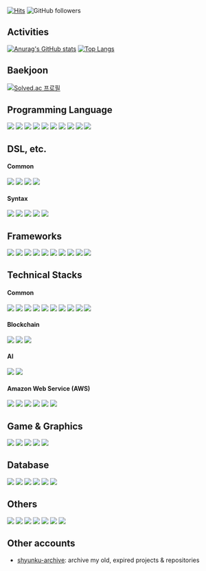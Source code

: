 [![Hits](https://hits.seeyoufarm.com/api/count/incr/badge.svg?url=https%3A%2F%2Fgithub.com%2Fshyunku&count_bg=%2300CD88&title_bg=%23555555&icon=codeforces.svg&icon_color=%23FFFFFF&title=view&edge_flat=false)](https://hits.seeyoufarm.com) ![GitHub followers](https://img.shields.io/github/followers/shyunku?style=social)

## Activities

[![Anurag's GitHub stats](https://github-readme-stats.vercel.app/api?username=shyunku&show_icons=true&theme=transparent)](https://github.com/anuraghazra/github-readme-stats)
[![Top Langs](https://github-readme-stats.vercel.app/api/top-langs/?username=shyunku&langs_count=10&layout=compact)](https://github.com/anuraghazra/github-readme-stats)

## Baekjoon

[![Solved.ac 프로필](https://mazassumnida.wtf/api/v2/generate_badge?boj=whdudgns412)](https://solved.ac/whdudgns412)

## Programming Language

<a href="/" target="_blank"><img src="https://img.shields.io/badge/Python-202340?style=flat&logo=Python&logoColor=3776AB"/></a>
<a href="/" target="_blank"><img src="https://img.shields.io/badge/C-202340?style=flat&logo=C&logoColor=A8B9CC"/></a>
<a href="/" target="_blank"><img src="https://img.shields.io/badge/C++-202340?style=flat&logo=C%2B%2B&logoColor=00599C"/></a>
<a href="/" target="_blank"><img src="https://img.shields.io/badge/C%23-202340?style=flat&logo=Csharp&logoColor=00599C"/></a>
<a href="/" target="_blank"><img src="https://img.shields.io/badge/Go-202340?style=flat&logo=Csharp&logoColor=00ADD8"/></a>
<a href="/" target="_blank"><img src="https://img.shields.io/badge/JAVA-202340?style=flat&logo=Java&logoColor=007396"/></a>
<a href="/" target="_blank"><img src="https://img.shields.io/badge/Javascript-202340?style=flat&logo=Csharp&logoColor=F7DF1E"/></a>
<a href="/" target="_blank"><img src="https://img.shields.io/badge/Typescript-202340?style=flat&logo=TypeScript&logoColor=3178C6"/></a>
<a href="/" target="_blank"><img src="https://img.shields.io/badge/PHP-202340?style=flat&logo=Csharp&logoColor=777BB4"/></a>
<a href="/" target="_blank"><img src="https://img.shields.io/badge/Solidity-202340?style=flat&logo=Solidity&logoColor=999999"/></a>

## DSL, etc.

#### Common

<a href="/" target="_blank"><img src="https://img.shields.io/badge/HTML5-202340?style=flat&logo=html5&logoColor=E34F26"/></a>
<a href="/" target="_blank"><img src="https://img.shields.io/badge/CSS3-202340?style=flat&logo=css3&logoColor=1572B6"/></a>
<a href="/" target="_blank"><img src="https://img.shields.io/badge/SASS-202340?style=flat&logo=Sass&logoColor=CC6699"/></a>
<a href="/" target="_blank"><img src="https://img.shields.io/badge/SVG-202340?style=flat&logo=SVG&logoColor=FFB13B"/></a>

#### Syntax

<a href="/" target="_blank"><img src="https://img.shields.io/badge/JSON-202340?style=flat&logo=Json&logoColor=ffffff"/></a>
<a href="/" target="_blank"><img src="https://img.shields.io/badge/.ENV-202340?style=flat&logo=.ENV&logoColor=ECD53F"/></a>
<a href="/" target="_blank"><img src="https://img.shields.io/badge/XAML-202340?style=flat&logo=XAML&logoColor=0C54C2"/></a>
<a href="/" target="_blank"><img src="https://img.shields.io/badge/Markdown-202340?style=flat&logo=Markdown&logoColor=ffffff"/></a>
<a href="/" target="_blank"><img src="https://img.shields.io/badge/KaTeX-202340?style=flat&logo=Katex&logoColor=FFFFFF"/></a>

## Frameworks

<a href="/" target="_blank"><img src="https://img.shields.io/badge/Electron-202340?style=flat&logo=Electron&logoColor=77a4aF"/></a>
<a href="/" target="_blank"><img src="https://img.shields.io/badge/Express-202340?style=flat&logo=Express&logoColor=ffffff"/></a>
<a href="/" target="_blank"><img src="https://img.shields.io/badge/jQuery-202340?style=flat&logo=jQuery&logoColor=0769AD"/></a>
<a href="/" target="_blank"><img src="https://img.shields.io/badge/React-202340?style=flat&logo=React&logoColor=61DAFB"/></a>
<a href="/" target="_blank"><img src="https://img.shields.io/badge/React Native-202340?style=flat&logo=React&logoColor=61DAFB"/></a>
<a href="/" target="_blank"><img src="https://img.shields.io/badge/Gin-202340?style=flat&logo=Gin&logoColor=ffffff"/></a>
<a href="/" target="_blank"><img src="https://img.shields.io/badge/Spring-202340?style=flat&logo=Spring&logoColor=6DB33F"/></a>
<a href="/" target="_blank"><img src="https://img.shields.io/badge/Spring Boot-202340?style=flat&logo=SpringBoot&logoColor=6DB33F"/></a>
<a href="/" target="_blank"><img src="https://img.shields.io/badge/Django-202340?style=flat&logo=Django&logoColor=296E60"/></a>
<a href="/" target="_blank"><img src="https://img.shields.io/badge/.NET-202340?style=flat&logo=.NET&logoColor=914Bf4"/></a>

## Technical Stacks

#### Common

<a href="/" target="_blank"><img src="https://img.shields.io/badge/Node.js-202340?style=flat&logo=Node.js&logoColor=339933"/></a>
<a href="/" target="_blank"><img src="https://img.shields.io/badge/Git-202340?style=flat&logo=Git&logoColor=F05032"/></a>
<a href="/" target="_blank"><img src="https://img.shields.io/badge/Docker-202340?style=flat&logo=Docker&logoColor=2496ED"/></a>
<a href="/" target="_blank"><img src="https://img.shields.io/badge/Webpack-202340?style=flat&logo=Webpack&logoColor=8DD6F9"/></a>
<a href="/" target="_blank"><img src="https://img.shields.io/badge/Elasticsearch-202340?style=flat&logo=Elasticsearch&logoColor=005571"/></a>
<a href="/" target="_blank"><img src="https://img.shields.io/badge/Logstash-202340?style=flat&logo=Logstash&logoColor=005571"/></a>
<a href="/" target="_blank"><img src="https://img.shields.io/badge/Kibana-202340?style=flat&logo=Kibana&logoColor=005571"/></a>
<a href="/" target="_blank"><img src="https://img.shields.io/badge/Kubernetes-202340?style=flat&logo=Kubernetes&logoColor=326CE5"/></a>
<a href="/" target="_blank"><img src="https://img.shields.io/badge/OpenSSL-202340?style=flat&logo=OpenSSL&logoColor=721412"/></a>
<a href="/" target="_blank"><img src="https://img.shields.io/badge/Apache Kafka-202340?style=flat&logo=ApacheKafka&logoColor=935F90"/></a>

#### Blockchain

<a href="/" target="_blank"><img src="https://img.shields.io/badge/Bitcoin-202340?style=flat&logo=Bitcoin&logoColor=F7931A"/></a>
<a href="/" target="_blank"><img src="https://img.shields.io/badge/Ethereum-202340?style=flat&logo=Ethereum&logoColor=7C7C7D"/></a>
<a href="/" target="_blank"><img src="https://img.shields.io/badge/Hyperledger-202340?style=flat&logo=Hyperledger&logoColor=9Fa1a4"/></a>

#### AI

<a href="/" target="_blank"><img src="https://img.shields.io/badge/Tensorflow-202340?style=flat&logo=Tensorflow&logoColor=FF6F00"/></a>
<a href="/" target="_blank"><img src="https://img.shields.io/badge/Keras-202340?style=flat&logo=Keras&logoColor=D00000"/></a>

#### Amazon Web Service (AWS)

<a href="/" target="_blank"><img src="https://img.shields.io/badge/AWS-202340?style=flat&logo=AmazonAWS&logoColor=FF9900"/></a>
<a href="/" target="_blank"><img src="https://img.shields.io/badge/EC2-202340?style=flat&logo=AmazonEc2&logoColor=FF9900"/></a>
<a href="/" target="_blank"><img src="https://img.shields.io/badge/S3-202340?style=flat&logo=AmazonS3&logoColor=1572B6"/></a>
<a href="/" target="_blank"><img src="https://img.shields.io/badge/ECS-202340?style=flat&logo=AmazonECS&logoColor=838F9E"/></a>
<a href="/" target="_blank"><img src="https://img.shields.io/badge/RDS-202340?style=flat&logo=AmazonRDS&logoColor=527FFF"/></a>
<a href="/" target="_blank"><img src="https://img.shields.io/badge/CloudWatch-202340?style=flat&logo=AmazonCloudWatch&logoColor=FF4F8B"/></a>

## Game & Graphics

<a href="/" target="_blank"><img src="https://img.shields.io/badge/Unity-202340?style=flat&logo=Unity&logoColor=FFFFFF"/></a>
<a href="/" target="_blank"><img src="https://img.shields.io/badge/Unreal Engine-202340?style=flat&logo=UnrealEngine&logoColor=ffffff"/></a>
<a href="/" target="_blank"><img src="https://img.shields.io/badge/WebGL-202340?style=flat&logo=WebGL&logoColor=990000"/></a>
<a href="/" target="_blank"><img src="https://img.shields.io/badge/AWT-202340?style=flat&logo=Awt&logoColor=990000"/></a>
<a href="/" target="_blank"><img src="https://img.shields.io/badge/Canvas2D-202340?style=flat&logo=Canvas2D&logoColor=ffffff"/></a>

## Database

<a href="/" target="_blank"><img src="https://img.shields.io/badge/SQLite-202340?style=flat&logo=SQLite&logoColor=306B87"/></a>
<a href="/" target="_blank"><img src="https://img.shields.io/badge/MySQL-202340?style=flat&logo=MySQL&logoColor=84A9f1"/></a>
<a href="/" target="_blank"><img src="https://img.shields.io/badge/MariaDB-202340?style=flat&logo=MariaDB&logoColor=90c5f5"/></a>
<a href="/" target="_blank"><img src="https://img.shields.io/badge/MongoDB-202340?style=flat&logo=MongoDB&logoColor=47A248"/></a>
<a href="/" target="_blank"><img src="https://img.shields.io/badge/Redis-202340?style=flat&logo=Redis&logoColor=DC382D"/></a>
<a href="/" target="_blank"><img src="https://img.shields.io/badge/Firebase-202340?style=flat&logo=Firebase&logoColor=FFCA28"/></a>

## Others

<a href="/" target="_blank"><img src="https://img.shields.io/badge/Apache-202340?style=flat&logo=Apache&logoColor=D22128"/></a>
<a href="/" target="_blank"><img src="https://img.shields.io/badge/Nginx-202340?style=flat&logo=Nginx&logoColor=009639"/></a>
<a href="/" target="_blank"><img src="https://img.shields.io/badge/Android-202340?style=flat&logo=Android&logoColor=3DDC84"/></a>
<a href="/" target="_blank"><img src="https://img.shields.io/badge/iOS-202340?style=flat&logo=iOS&logoColor=ffffff"/></a>
<a href="/" target="_blank"><img src="https://img.shields.io/badge/GNU Bash-202340?style=flat&logo=GNUBash&logoColor=4EAA25"/></a>
<a href="/" target="_blank"><img src="https://img.shields.io/badge/NPM-202340?style=flat&logo=NPM&logoColor=#CB3837"/></a>
<a href="/" target="_blank"><img src="https://img.shields.io/badge/Yarn-202340?style=flat&logo=Yarn&logoColor=2C8EBB"/></a>

## Other accounts

- [shyunku-archive](https://github.com/shyunku-archive): archive my old, expired projects & repositories
